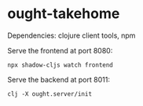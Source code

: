 # ought-takehome

Dependencies: clojure client tools, npm

Serve the frontend at port 8080:

`npx shadow-cljs watch frontend`

Serve the backend at port 8011:

`clj -X ought.server/init`
